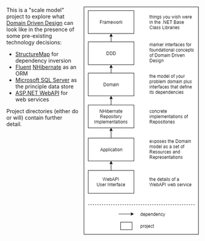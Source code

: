 <img src="ProjectDependencies.png" 
    style="float:right;margin-left:1em" 
    alt="simplified project dependencies"
    />
<!-- 
diagram source: https://drive.google.com/file/d/1YGiO0Z_0-VR1vuAwUtS0di-N9PVg1sZA/view?usp=sharing
-->

This is a "scale model" project to explore what [Domain Driven Design](https://en.wikipedia.org/wiki/Domain-driven_design) can look like in the presence of some pre-existing technology decisions:

- [StructureMap](http://structuremap.github.io/) for dependency inversion
- [Fluent](http://www.fluentnhibernate.org/) [NHibernate](http://nhibernate.info/) as an ORM
- [Microsoft SQL Server](https://www.microsoft.com/en-us/sql-server/) as the principle data store
- [ASP.NET WebAPI](https://www.asp.net/web-api) for web services

Project directories (either do or will) contain further detail.
